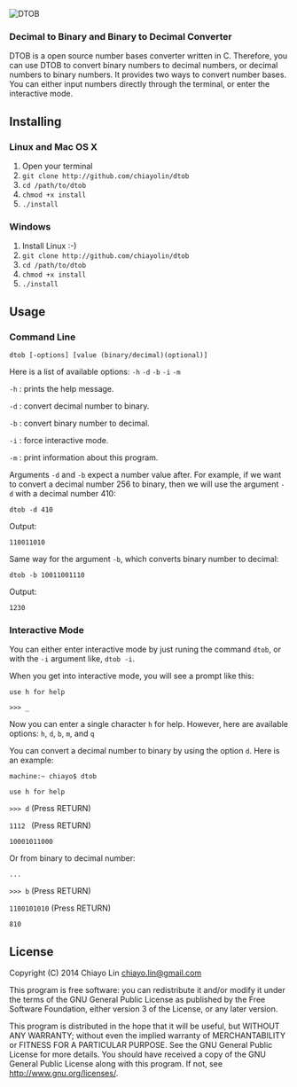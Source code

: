 ![DTOB](https://dl.dropboxusercontent.com/u/221687308/www/resources/github/dtob_logo.png)

### Decimal to Binary and Binary to Decimal Converter

DTOB is a open source number bases converter written in C. Therefore, you can use DTOB to convert binary numbers to decimal numbers, or decimal numbers to binary numbers. It provides two ways to convert number bases. You can either input numbers directly through the terminal, or enter the interactive mode.

## Installing

### Linux and Mac OS X
1. Open your terminal
2. `git clone http://github.com/chiayolin/dtob`
3. `cd /path/to/dtob`
4. `chmod +x install`
5. `./install`

### Windows
1. Install Linux :-)
2. `git clone http://github.com/chiayolin/dtob`
3. `cd /path/to/dtob`
4. `chmod +x install`
5. `./install`

## Usage

### Command Line
`dtob [-options] [value (binary/decimal)(optional)]`

Here is a list of available options: `-h` `-d` `-b` `-i` `-m`

`-h` : prints the help message.

`-d` : convert decimal number to binary.

`-b` : convert binary number to decimal.

`-i` : force interactive mode.

`-m` : print information about this program.

Arguments `-d` and `-b` expect a number value after. For example, if we want to convert a decimal number 256 to binary, then we will use the argument `-d` with a decimal number 410:

`dtob -d 410`

Output:

`110011010`

Same way for the argument `-b`, which converts binary number to decimal:

`dtob -b 10011001110`

Output:

`1230`

### Interactive Mode

You can either enter interactive mode by just runing the command `dtob`, or with the `-i` argument like, `dtob -i`.

When you get into interactive mode, you will see a prompt like this:

`use h for help` 

`>>> _`

Now you can enter a single character `h` for help. However, here are available options: `h`, `d`, `b`, `m`, and `q`

You can convert a decimal number to binary by using the option `d`. Here is an example:

`machine:~ chiayo$ dtob`

`use h for help` 

`>>> d` (Press RETURN)

`1112 ` (Press RETURN)

`10001011000`

Or from binary to decimal number:

`...`

`>>> b` (Press RETURN)

`1100101010` (Press RETURN)

`810`

## License

Copyright (C) 2014  Chiayo Lin <chiayo.lin@gmail.com>

This program is free software: you can redistribute it and/or modify it under the terms of the GNU General Public License as published by the Free Software Foundation, either version 3 of the License, or any later version.

This program is distributed in the hope that it will be useful, but WITHOUT ANY WARRANTY; without even the implied warranty of MERCHANTABILITY or FITNESS FOR A PARTICULAR PURPOSE. See the GNU General Public License for more details. You should have received a copy of the GNU General Public License along with this program. If not, see <http://www.gnu.org/licenses/>.
